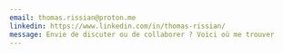 ```yaml
---
email: thomas.rissian@proton.me
linkedin: https://www.linkedin.com/in/thomas-rissian/
message: Envie de discuter ou de collaborer ? Voici où me trouver
---
```

```
